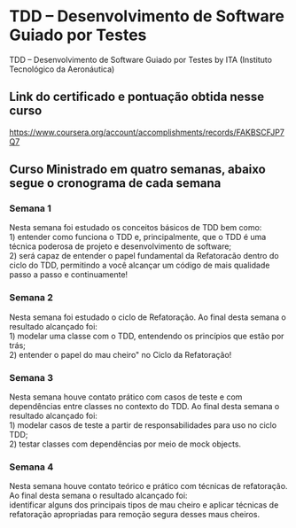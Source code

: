 # TDD – Desenvolvimento de Software Guiado por Testes
TDD – Desenvolvimento de Software Guiado por Testes by ITA (Instituto Tecnológico da Aeronáutica)

## Link do certificado e pontuação obtida nesse curso
https://www.coursera.org/account/accomplishments/records/FAKBSCFJP7Q7

## Curso Ministrado em quatro semanas, abaixo segue o cronograma de cada semana
<h3>Semana 1</h3>
Nesta semana foi estudado os conceitos básicos de TDD bem como:<br/>
1) entender como funciona o TDD e, principalmente, que o TDD é uma técnica poderosa de projeto e desenvolvimento de software;<br/>
2) será capaz de entender o papel fundamental da Refatoracão dentro do ciclo do TDD, permitindo a você alcançar um código de mais qualidade passo a passo e continuamente!
<br/>
<h3>Semana 2</h3>
Nesta semana foi estudado o ciclo de Refatoração. Ao final desta semana o resultado alcançado foi:<br/>
1) modelar uma classe com o TDD, entendendo os princípios que estão por trás;<br/>
2) entender o papel do mau cheiro" no Ciclo da Refatoração!
<br/>
<h3>Semana 3</h3>
Nesta semana houve contato prático com casos de teste e com dependências entre classes no contexto do TDD. Ao final desta semana o resultado alcançado foi:<br/>
1) modelar casos de teste a partir de responsabilidades para uso no ciclo TDD;<br/>
2) testar classes com dependências por meio de mock objects.
<br/>
<h3>Semana 4</h3>
Nesta semana houve contato teórico e prático com técnicas de refatoração. Ao final desta semana o resultado alcançado foi:<br/>
identificar alguns dos principais tipos de mau cheiro e aplicar técnicas de refatoração apropriadas para remoção segura desses maus cheiros.
